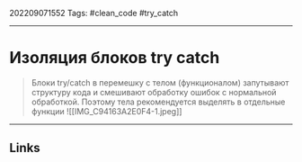 202209071552
Tags: #clean_code #try_catch

---

# Изоляция блоков try catch
> Блоки try/catch в перемешку с телом (функционалом) запутывают структуру кода и смешивают обработку ошибок с нормальной обработкой. Поэтому тела рекомендуется выделять в отдельные функции
![[IMG_C94163A2E0F4-1.jpeg]]
---
## Links